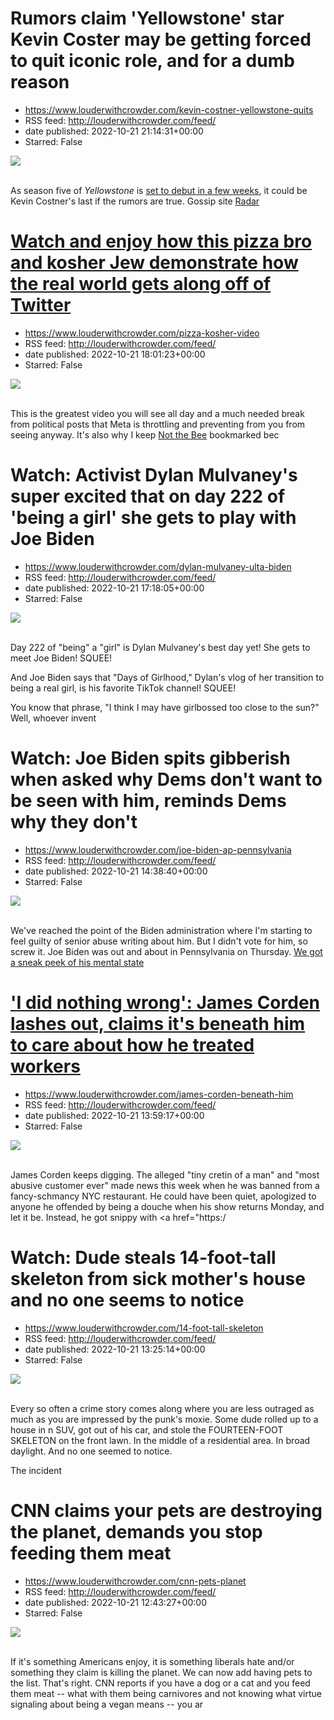 # Rumors claim 'Yellowstone' star Kevin Coster may be getting forced to quit iconic role, and for a dumb reason
 - https://www.louderwithcrowder.com/kevin-costner-yellowstone-quits
 - RSS feed: http://louderwithcrowder.com/feed/
 - date published: 2022-10-21 21:14:31+00:00
 - Starred: False

<img src="https://www.louderwithcrowder.com/media-library/image.png?id=31989579&amp;width=1245&amp;height=700&amp;coordinates=0%2C0%2C0%2C118" /><br /><br /><p>As season five of <em>Yellowstone</em> is <a href="https://www.louderwithcrowder.com/yellowstone-season-five-trailer" target="_blank">set to debut in a few weeks</a>, it could be Kevin Costner's last if the rumors are true. Gossip site <a href="https://radaronline.com/p/kevin-costners-wife-quit-yellowstone-divorce/" target="_blank">Radar 

# Watch and enjoy how this pizza bro and kosher Jew demonstrate how the real world gets along off of Twitter
 - https://www.louderwithcrowder.com/pizza-kosher-video
 - RSS feed: http://louderwithcrowder.com/feed/
 - date published: 2022-10-21 18:01:23+00:00
 - Starred: False

<img src="https://www.louderwithcrowder.com/media-library/image.png?id=31988264&amp;width=1245&amp;height=700&amp;coordinates=0%2C16%2C0%2C102" /><br /><br /><p>This is the greatest video you will see all day and a much needed break from political posts that Meta is throttling and preventing from you from seeing anyway. It's also why I keep <a href="https://notthebee.com/article/get-in-here-and-enjoy-the-most-wholesome-interaction-youll-see-all-day" target="_blank">Not the Bee</a> bookmarked bec

# Watch: Activist Dylan Mulvaney's super excited that on day 222 of 'being a girl' she gets to play with Joe Biden
 - https://www.louderwithcrowder.com/dylan-mulvaney-ulta-biden
 - RSS feed: http://louderwithcrowder.com/feed/
 - date published: 2022-10-21 17:18:05+00:00
 - Starred: False

<img src="https://www.louderwithcrowder.com/media-library/image.png?id=31988138&amp;width=1200&amp;height=800&amp;coordinates=0%2C0%2C24%2C0" /><br /><br /><p>Day 222 of "being" a "girl" is Dylan Mulvaney's best day yet! She gets to meet Joe Biden! SQUEE!</p><p>And Joe Biden says that "Days of Girlhood," Dylan's vlog of her transition to being a real girl, is his favorite TikTok channel! SQUEE!</p><p>You know that phrase, "I think I may have girlbossed too close to the sun?" Well, whoever invent

# Watch: Joe Biden spits gibberish when asked why Dems don't want to be seen with him, reminds Dems why they don't
 - https://www.louderwithcrowder.com/joe-biden-ap-pennsylvania
 - RSS feed: http://louderwithcrowder.com/feed/
 - date published: 2022-10-21 14:38:40+00:00
 - Starred: False

<img src="https://www.louderwithcrowder.com/media-library/image.png?id=31978216&amp;width=1200&amp;height=800&amp;coordinates=23%2C0%2C0%2C0" /><br /><br /><p>We've reached the point of the Biden administration where I'm starting to feel guilty of senior abuse writing about him. But I didn't vote for him, so screw it. Joe Biden was out and about in Pennsylvania on Thursday. <a href="https://www.louderwithcrowder.com/joe-biden-restrictions" target="_blank">We got a sneak peek of his mental state 

# 'I did nothing wrong': James Corden lashes out, claims it's beneath him to care about how he treated workers
 - https://www.louderwithcrowder.com/james-corden-beneath-him
 - RSS feed: http://louderwithcrowder.com/feed/
 - date published: 2022-10-21 13:59:17+00:00
 - Starred: False

<img src="https://www.louderwithcrowder.com/media-library/image.png?id=31978119&amp;width=1245&amp;height=700&amp;coordinates=0%2C31%2C0%2C109" /><br /><br /><p>James Corden keeps digging. The alleged "tiny cretin of a man" and "most abusive customer ever" made news this week when he was banned from a fancy-schmancy NYC restaurant. He could have been quiet, apologized to anyone he offended by being a douche when his show returns Monday, and let it be. Instead, he got snippy with <a href="https:/

# Watch: Dude steals 14-foot-tall skeleton from sick mother's house and no one seems to notice
 - https://www.louderwithcrowder.com/14-foot-tall-skeleton
 - RSS feed: http://louderwithcrowder.com/feed/
 - date published: 2022-10-21 13:25:14+00:00
 - Starred: False

<img src="https://www.louderwithcrowder.com/media-library/image.png?id=31977829&amp;width=1245&amp;height=700&amp;coordinates=0%2C59%2C0%2C59" /><br /><br /><p>Every so often a crime story comes along where you are less outraged as much as you are impressed by the punk's moxie. Some dude rolled up to a house in n SUV, got out of his car, and stole the FOURTEEN-FOOT SKELETON on the front lawn. In the middle of a residential area. In broad daylight. And no one seemed to notice.</p><p>The incident 

# CNN claims your pets are destroying the planet, demands you stop feeding them meat
 - https://www.louderwithcrowder.com/cnn-pets-planet
 - RSS feed: http://louderwithcrowder.com/feed/
 - date published: 2022-10-21 12:43:27+00:00
 - Starred: False

<img src="https://www.louderwithcrowder.com/media-library/image.jpg?id=31977636&amp;width=1245&amp;height=700&amp;coordinates=0%2C59%2C0%2C59" /><br /><br /><p>If it's something Americans enjoy, it is something liberals hate and/or something they claim is killing the planet. We can now add having pets to the list. That's right. CNN reports if you have a dog or a cat and you feed them meat -- what with them being carnivores and not knowing what virtue signaling about being a vegan means -- you ar
